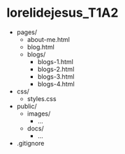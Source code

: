 # lorelidejesus_T1A2


* pages/
    * about-me.html
    * blog.html
    * blogs/
        * blogs-1.html
        * blogs-2.html
        * blogs-3.html
        * blogs-4.html
* css/
    * styles.css
* public/
    * images/
        * ...
    * docs/
        * ...
* .gitignore



